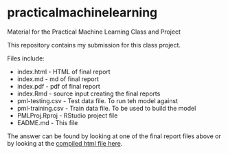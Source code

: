 # practicalmachinelearning
Material for the Practical Machine Learning Class and Project

This repository contains my submission for this class project.

Files include:
- index.html - HTML of final report
- index.md - md of final report
- index.pdf - pdf of final report
- index.Rmd - source input creating the final reports
- pml-testing.csv - Test data file. To run teh model against
- pml-training.csv - Train data file. To be used to build the model
- PMLProj.Rproj - RStudio project file
- EADME.md - This file

The answer can be found by looking at one of the final report files above or by looking at the [compiled html file here](https://wdsteck.github.io/practicalmachinelearning).
